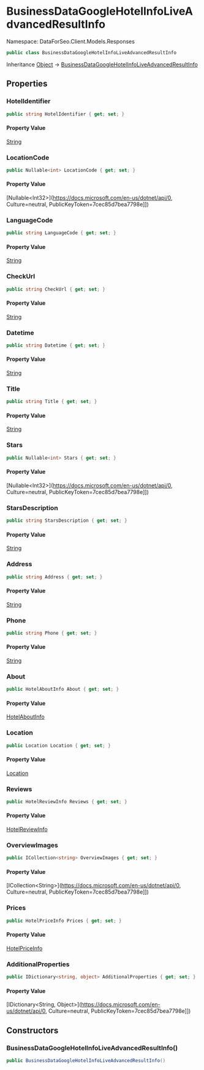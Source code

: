 # BusinessDataGoogleHotelInfoLiveAdvancedResultInfo

Namespace: DataForSeo.Client.Models.Responses

```csharp
public class BusinessDataGoogleHotelInfoLiveAdvancedResultInfo
```

Inheritance [Object](https://docs.microsoft.com/en-us/dotnet/api/Object) → [BusinessDataGoogleHotelInfoLiveAdvancedResultInfo](./BusinessDataGoogleHotelInfoLiveAdvancedResultInfo.md)

## Properties

### **HotelIdentifier**

```csharp
public string HotelIdentifier { get; set; }
```

#### Property Value

[String](https://docs.microsoft.com/en-us/dotnet/api/String)<br>

### **LocationCode**

```csharp
public Nullable<int> LocationCode { get; set; }
```

#### Property Value

[Nullable&lt;Int32&gt;](https://docs.microsoft.com/en-us/dotnet/api/0, Culture=neutral, PublicKeyToken=7cec85d7bea7798e]])<br>

### **LanguageCode**

```csharp
public string LanguageCode { get; set; }
```

#### Property Value

[String](https://docs.microsoft.com/en-us/dotnet/api/String)<br>

### **CheckUrl**

```csharp
public string CheckUrl { get; set; }
```

#### Property Value

[String](https://docs.microsoft.com/en-us/dotnet/api/String)<br>

### **Datetime**

```csharp
public string Datetime { get; set; }
```

#### Property Value

[String](https://docs.microsoft.com/en-us/dotnet/api/String)<br>

### **Title**

```csharp
public string Title { get; set; }
```

#### Property Value

[String](https://docs.microsoft.com/en-us/dotnet/api/String)<br>

### **Stars**

```csharp
public Nullable<int> Stars { get; set; }
```

#### Property Value

[Nullable&lt;Int32&gt;](https://docs.microsoft.com/en-us/dotnet/api/0, Culture=neutral, PublicKeyToken=7cec85d7bea7798e]])<br>

### **StarsDescription**

```csharp
public string StarsDescription { get; set; }
```

#### Property Value

[String](https://docs.microsoft.com/en-us/dotnet/api/String)<br>

### **Address**

```csharp
public string Address { get; set; }
```

#### Property Value

[String](https://docs.microsoft.com/en-us/dotnet/api/String)<br>

### **Phone**

```csharp
public string Phone { get; set; }
```

#### Property Value

[String](https://docs.microsoft.com/en-us/dotnet/api/String)<br>

### **About**

```csharp
public HotelAboutInfo About { get; set; }
```

#### Property Value

[HotelAboutInfo](./HotelAboutInfo.md)<br>

### **Location**

```csharp
public Location Location { get; set; }
```

#### Property Value

[Location](./Location.md)<br>

### **Reviews**

```csharp
public HotelReviewInfo Reviews { get; set; }
```

#### Property Value

[HotelReviewInfo](./HotelReviewInfo.md)<br>

### **OverviewImages**

```csharp
public ICollection<string> OverviewImages { get; set; }
```

#### Property Value

[ICollection&lt;String&gt;](https://docs.microsoft.com/en-us/dotnet/api/0, Culture=neutral, PublicKeyToken=7cec85d7bea7798e]])<br>

### **Prices**

```csharp
public HotelPriceInfo Prices { get; set; }
```

#### Property Value

[HotelPriceInfo](./HotelPriceInfo.md)<br>

### **AdditionalProperties**

```csharp
public IDictionary<string, object> AdditionalProperties { get; set; }
```

#### Property Value

[IDictionary&lt;String, Object&gt;](https://docs.microsoft.com/en-us/dotnet/api/0, Culture=neutral, PublicKeyToken=7cec85d7bea7798e]])<br>

## Constructors

### **BusinessDataGoogleHotelInfoLiveAdvancedResultInfo()**

```csharp
public BusinessDataGoogleHotelInfoLiveAdvancedResultInfo()
```
